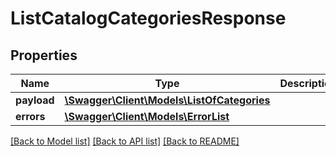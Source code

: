 # ListCatalogCategoriesResponse

## Properties
Name | Type | Description | Notes
------------ | ------------- | ------------- | -------------
**payload** | [**\Swagger\Client\Models\ListOfCategories**](ListOfCategories.md) |  | [optional] 
**errors** | [**\Swagger\Client\Models\ErrorList**](ErrorList.md) |  | [optional] 

[[Back to Model list]](../../README.md#documentation-for-models) [[Back to API list]](../../README.md#documentation-for-api-endpoints) [[Back to README]](../../README.md)

